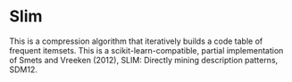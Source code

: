 # Slim

This is a compression algorithm that iteratively builds a code table of frequent itemsets.  This is a scikit-learn-compatible, partial implementation of Smets and Vreeken (2012), SLIM: Directly mining description patterns, SDM12.

